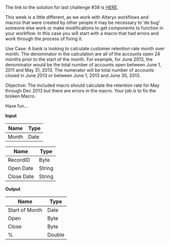 ﻿The link to the solution for last challenge #38 is  [HERE](https://community.alteryx.com/t5/Weekly-Challenge/Weekly-Exercise-38-Data-Blending-for-Batch-Output-Beginner/m-p/36578#M15).

This week is a little different, as we work with Alteryx workflows and macros that were created by other people it may be necessary to ‘de bug’ someone else work or make modifications to get components to function in your workflow. In this case you will start with a macro that had errors and work through the process of fixing it.

Use Case: A bank is looking to calculate customer retention rate month over month. The denominator in the calculation are all of the accounts open 24 months prior to the start of the month. For example, for June 2013, the denominator would be the total number of accounts open between June 1, 2011 and May 31, 2013. The numerator will be total number of accounts closed in June 2013 or between June 1, 2013 and June 30, 2013.

Objective: The included macro should calculate the retention rate for May through Dec 2013 but there are errors in the macro. Your job is to fix the broken Macro.

Have fun…

**Input**

| Name  | Type |
|-------|------|
| Month | Date |


|   Name     |  Type  |
|------------|--------|
| RecordID   | Byte   |
| Open Date  | String |
| Close Date | String |



**Output**


|     Name       |  Type  |
|----------------|--------|
| Start of Month | Date   |
| Open           | Byte   |
| Close          | Byte   |
| %              | Double |


